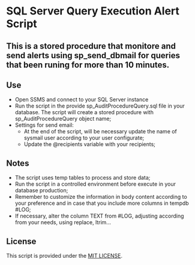 # SQL Server Query Execution Alert Script 

## This is a stored procedure that monitore and send alerts using sp_send_dbmail for queries that been runing for more than 10 minutes.

## Use 
* Open SSMS and connect to your SQL Server instance 
* Run the script in the provide sp_AuditProcedureQuery.sql file in your database. The script will create a stored procedure with sp_AuditProcedureQuery object name;
* Settings for send email:
   - At the end of the script, will be necessary update the name of sysmail user according to your user configurate;
   - Update the @recipients variable with your recipients;

## Notes 
* The script uses temp tables to process and store data;
* Run the script in a controlled environment before execute in your database production;
* Remember to customize the information in body content according to your preference and in case that you include more columns in tempdb #LOG;
* If necessary, alter the column TEXT from #LOG, adjusting according from your needs, using replace, ltrim... 

## License 
This script is provided under the [MIT LICENSE](License).


